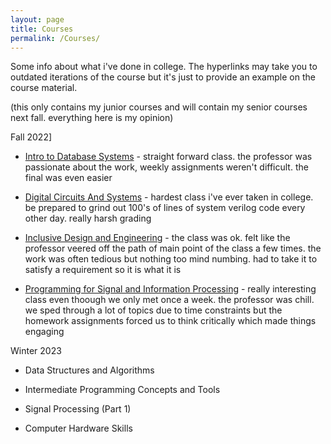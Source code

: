 ```yaml
---
layout: page
title: Courses
permalink: /Courses/
---
```


Some info about what i've done in college. The hyperlinks may take you to outdated iterations of the course but it's just to provide an example on the course material.

(this only contains my junior courses and will contain my senior courses next fall. everything here is my opinion)

Fall 2022]

 - [Intro to Database Systems](https://sites.google.com/cs.washington.edu/cse414-22au) -
    straight forward class. the professor was passionate about the work, weekly assignments weren't difficult. the final was even easier

 - [Digital Circuits And Systems](https://class.ece.uw.edu/271/hauck2/) -
    hardest class i've ever taken in college. be prepared to grind out 100's of lines of system verilog code every other day. really harsh grading

 - [Inclusive Design and Engineering](https://myplan.uw.edu/course/#/courses/HCDE315) -
    the class was ok. felt like the professor veered off the path of main point of the class a few times. the work was often tedious but nothing too mind numbing. had to take it to satisfy a requirement so it is what it is

 - [Programming for Signal and Information Processing](https://myplan.uw.edu/course/#/courses/E%20E241) -
    really interesting class even thoough we only met once a week. the professor was chill. we sped through a lot of topics due to time constraints but the homework assignments forced us to think critically which made things engaging 

Winter 2023

 - Data Structures and Algorithms 

 - Intermediate Programming Concepts and Tools

 - Signal Processing (Part 1)

 - Computer Hardware Skills


